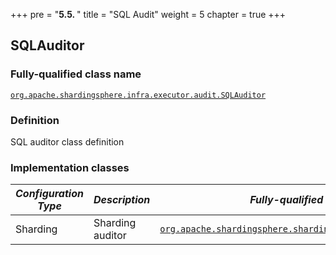 +++
pre = "<b>5.5. </b>"
title = "SQL Audit"
weight = 5
chapter = true
+++

## SQLAuditor

### Fully-qualified class name

[`org.apache.shardingsphere.infra.executor.audit.SQLAuditor`](https://github.com/apache/shardingsphere/blob/master/infra/executor/src/main/java/org/apache/shardingsphere/infra/executor/audit/SQLAuditor.java)

### Definition

SQL auditor class definition

### Implementation classes

| *Configuration Type* | *Description*    | *Fully-qualified class name*                                                                                                                                                                                                    |
|----------------------|------------------|---------------------------------------------------------------------------------------------------------------------------------------------------------------------------------------------------------------------------------|
| Sharding             | Sharding auditor | [`org.apache.shardingsphere.sharding.auditor.ShardingSQLAuditor`](https://github.com/apache/shardingsphere/blob/master/features/sharding/core/src/main/java/org/apache/shardingsphere/sharding/auditor/ShardingSQLAuditor.java) |
